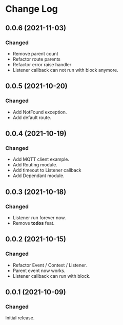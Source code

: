 # Change Log

## 0.0.6 (2021-11-03)

### Changed

- Remove parent count
- Refactor route parents
- Refactor error raise handler
- Listener callback can not run with block anymore.


## 0.0.5 (2021-10-20)

### Changed

- Add NotFound exception.
- Add default route.


## 0.0.4 (2021-10-19)

### Changed

- Add MQTT client example.
- Add Routing module.
- Add timeout to Listener callback
- Add Dependant module.


## 0.0.3 (2021-10-18)

### Changed

- Listener run forever now.
- Remove __todos__ feat.


## 0.0.2 (2021-10-15)

### Changed

- Refactor Event / Context / Listener.
- Parent event now works.
- Listener callback can run with block.


## 0.0.1 (2021-10-09)

### Changed

Initial release.